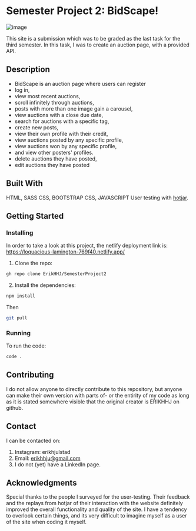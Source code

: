 # Semester Project 2: BidScape!
![image](https://github.com/ErikHHJ/SemesterProject2/assets/112164843/3d55898c-37f2-4d7f-ae1b-8f74ed55f54d)


This site is a submission which was to be graded as the last task for the third semester. In this task, I was to create an auction page, with a provided API.
## Description
- BidScape is an auction page where users can register
- log in,
- view most recent auctions,
- scroll infinitely through auctions,
- posts with more than one image gain a carousel,
- view auctions with a close due date,
- search for auctions with a specific tag,
- create new posts,
- view their own profile with their credit,
- view auctions posted by any specific profile,
- view auctions won by any specific profile,
- and view other posters' profiles.
- delete auctions they have posted,
- edit auctions they have posted


## Built With
HTML, SASS CSS, BOOTSTRAP CSS, JAVASCRIPT
User testing with [hotjar](https://hotjar.com).

## Getting Started
### Installing
In order to take a look at this project, the netlify deployment link is: https://loquacious-lamington-769f40.netlify.app/


1. Clone the repo:
```bash
gh repo clone ErikHHJ/SemesterProject2
```
2. Install the dependencies:
```bash
npm install
```
Then
```bash
git pull
```
### Running
To run the code: 
```bash
code .
```


## Contributing
I do not allow anyone to directly contribute to this repository, but anyone can make their own version with parts of- or the entirity of my code as long as it is stated somewhere visible that the original creator is ERIKHHJ on github. 

## Contact
I can be contacted on: 
1. Instagram: erikhjulstad
2. Email: erikhhju@gmail.com
3. I do not (yet) have a LinkedIn page. 


## Acknowledgments
Special thanks to the people I surveyed for the user-testing. Their feedback and the replays from hotjar of their interaction with the website definitely improved the overall functionality and quality of the site. I have a tendency to overlook certain things, 
and its very difficult to imagine myself as a user of the site when coding it myself. 
